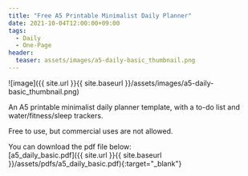 ```yaml
---
title: "Free A5 Printable Minimalist Daily Planner"
date: 2021-10-04T12:00:00+09:00
tags:
  - Daily
  - One-Page
header:
  teaser: assets/images/a5-daily-basic_thumbnail.png
---
```


![image]({{ site.url }}{{ site.baseurl }}/assets/images/a5-daily-basic_thumbnail.png)

An A5 printable minimalist daily planner template, with a to-do list and water/fitness/sleep trackers.

Free to use, but commercial uses are not allowed.

You can download the pdf file below:<br/>
[a5_daily_basic.pdf]({{ site.url }}{{ site.baseurl }}/assets/pdfs/a5_daily_basic.pdf){:target="_blank"}